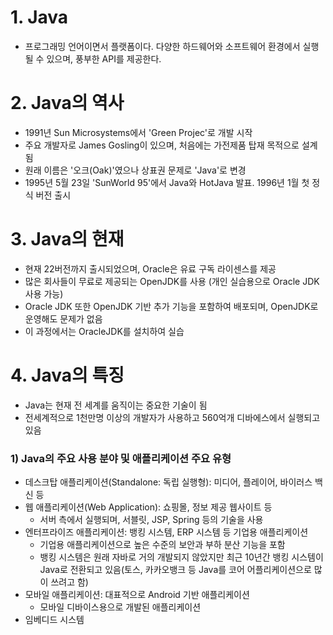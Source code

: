 # 1. Java
- 프로그래밍 언어이면서 플랫폼이다. 다양한 하드웨어와 소프트웨어 환경에서 실행될 수 있으며, 풍부한 API를 제공한다.


# 2. Java의 역사
- 1991년 Sun Microsystems에서 'Green Projec'로 개발 시작
- 주요 개발자로 James Gosling이 있으며, 처음에는 가전제품 탑재 목적으로 설계됨
- 원래 이름은 '오크(Oak)'였으나 상표권 문제로 'Java'로 변경
- 1995년 5월 23일 'SunWorld 95'에서 Java와 HotJava 발표. 1996년 1월 첫 정식 버전 출시


# 3. Java의 현재
- 현재 22버전까지 출시되었으며, Oracle은 유료 구독 라이센스를 제공
- 많은 회사들이 무료로 제공되는 OpenJDK를 사용 (개인 실습용으로 Oracle JDK 사용 가능)
- Oracle JDK 또한 OpenJDK 기반 추가 기능을 포함하여 배포되며, OpenJDK로 운영해도 문제가 없음
- 이 과정에서는 OracleJDK를 설치하여 실습



# 4. Java의 특징
- Java는 현재 전 세계를 움직이는 중요한 기술이 됨
- 전세계적으로 1천만명 이상의 개발자가 사용하고 560억개 디바에스에서 실행되고 있음

### 1) Java의 주요 사용 분야 및 애플리케이션 주요 유형
- 데스크탑 애플리케이션(Standalone: 독립 실행형): 미디어, 플레이어, 바이러스 백신 등
- 웹 애플리케이션(Web Application): 쇼핑몰, 정보 제공 웹사이트 등
	- 서버 측에서 실행되며, 서블릿, JSP, Spring 등의 기술을 사용
- 엔터프라이즈 애플리케이션: 뱅킹 시스템, ERP 시스템 등 기업용 애플리케이션
	- 기업용 애플리케이션으로 높은 수준의 보안과 부하 분산 기능을 포함
	- 뱅킹 시스템은 원래 자바로 거의 개발되지 않았지만 최근 10년간 뱅킹 시스템이 Java로 전환되고 있음(토스, 카카오뱅크 등 Java를 코어 어플리케이션으로 많이 쓰려고 함)
- 모바일 애플리케이션: 대표적으로 Android 기반 애플리케이션
	- 모바일 디바이스용으로 개발된 애플리케이션
- 임베디드 시스템


